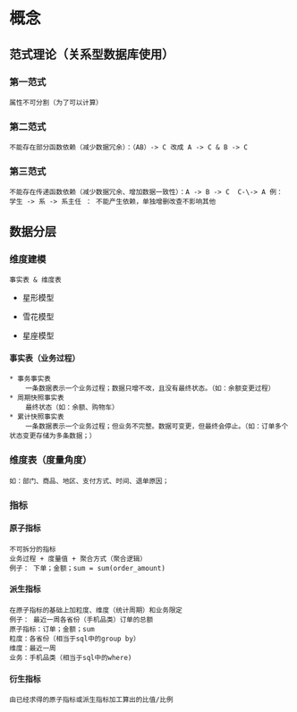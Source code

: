 # 概念

## 范式理论（关系型数据库使用）

### 第一范式

    属性不可分割（为了可以计算）

### 第二范式

    不能存在部分函数依赖（减少数据冗余）：（AB）-> C 改成 A -> C & B -> C

### 第三范式

    不能存在传递函数依赖（减少数据冗余、增加数据一致性）：A -> B -> C  C-\-> A 例： 学生 -> 系 -> 系主任 ： 不能产生依赖，单独增删改查不影响其他

## 数据分层

### 维度建模

    事实表 & 维度表

* 星形模型

* 雪花模型

* 星座模型

#### 事实表（业务过程）

    * 事务事实表
        一条数据表示一个业务过程；数据只增不改，且没有最终状态。（如：余额变更过程）
    * 周期快照事实表
        最终状态（如：余额、购物车）
    * 累计快照事实表
        一条数据表示一个业务过程；但业务不完整。数据可变更，但最终会停止。（如：订单多个状态变更存储为多条数据；）

### 维度表（度量角度）

    如：部门、商品、地区、支付方式、时间、退单原因；

### 指标

#### 原子指标

    不可拆分的指标
    业务过程 + 度量值 + 聚合方式（聚合逻辑）
    例子： 下单；金额；sum = sum(order_amount)

#### 派生指标

    在原子指标的基础上加粒度、维度（统计周期）和业务限定
    例子： 最近一周各省份（手机品类）订单的总额
    原子指标：订单；金额；sum
    粒度：各省份（相当于sql中的group by）
    维度：最近一周
    业务：手机品类（相当于sql中的where)

#### 衍生指标

    由已经求得的原子指标或派生指标加工算出的比值/比例